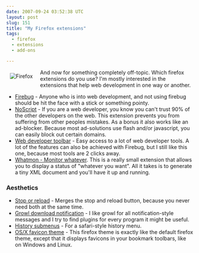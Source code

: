 ```yaml
---
date: 2007-09-24 03:52:38 UTC
layout: post
slug: 151
title: "My Firefox extensions"
tags:
  - firefox
  - extensions
  - add-ons

---
```

<img src="https://addons.mozilla.org/img/app-icons/firefox.png" alt="Firefox" style="float: left; padding: 10px; padding-right: 20px;" />

<p>And now for something completely off-topic. Which firefox extensions do you use? I'm mostly interested in the extensions that help web development in one way or another.</p>

<ul>
  <li><a href="http://www.getfirebug.com/">Firebug</a> - Anyone who is into web development, and not using firebug should be hit the face with a stick or something pointy.</a></li>
  <li><a href="http://noscript.net/">NoScript</a> - If you are a web developer, you know you can't trust 90% of the other developers on the web. This extension prevents you from suffering from other peoples mistakes. As a bonus it also works like an ad-blocker. Because most ad-solutions use flash and/or javascript, you can easily block out certain domains.</li>
  <li><a href="http://chrispederick.com/work/web-developer/">Web developer toolbar</a> - Easy access to a lot of web developer tools. A lot of the features can also be achieved with Firebug, but I still like this one, because most tools are 2 clicks away.</li>
  <li><a href="http://blog.fupps.com/documents/mozilla-extensions/whatmon-mozilla-extension-for-monitoring-whatever/">Whatmon  - Monitor whatever</a>. This is a really small extension that allows you to display a status of "whatever you want". All it takes is to generate a tiny XML document and you'll have it up and running.</li>
</ul>

<h3>Aesthetics</h3>

<ul>
  <li><a href="https://addons.mozilla.org/en-US/firefox/addon/313">Stop or reload</a> - Merges the stop and reload button, because you never need both at the same time.</li>
  <li><a href="https://addons.mozilla.org/en-US/firefox/addon/4077">Growl download notification</a> - I like growl for all notification-style messages and I try to find plugins for every program it might be useful.</li>
  <li><a href="https://addons.mozilla.org/en-US/firefox/addon/682">History submenus</a> - For a safari-style history menu.</a></li>
  <li><a href="https://addons.mozilla.org/en-US/firefox/addon/3692">OS/X favicon theme</a> - This firefox theme is exactly like the default firefox theme, except that it displays favicons in your bookmark toolbars, like on Windows and Linux.</li>
</ul>
 
